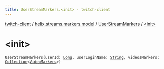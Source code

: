 ```yaml
---
title: UserStreamMarkers.<init> - twitch-client
---
```


[twitch-client](../../index.html) / [helix.streams.markers.model](../index.html) / [UserStreamMarkers](index.html) / [&lt;init&gt;](./-init-.html)

# &lt;init&gt;

`UserStreamMarkers(userId: `[`Long`](https://kotlinlang.org/api/latest/jvm/stdlib/kotlin/-long/index.html)`, userLoginName: `[`String`](https://kotlinlang.org/api/latest/jvm/stdlib/kotlin/-string/index.html)`, videosMarkers: `[`Collection`](https://kotlinlang.org/api/latest/jvm/stdlib/kotlin.collections/-collection/index.html)`<`[`VideoMarkers`](../-video-markers/index.html)`>)`
